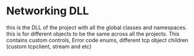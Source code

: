 # Networking DLL
this is the DLL of the project with all the global classes and namespaces. this is for different objects to be the same across all the projects. This contains custom controls, Error code enums, different tcp object children (custom tcpclient, stream and etc)
